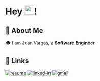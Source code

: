 # Hey <img src="https://media.giphy.com/media/hvRJCLFzcasrR4ia7z/giphy.gif" width="29px" height="29px">!


## 🚀 About Me

🎓 I am Juan Vargas, a **Software Engineer**

## 🔗 Links

[![resume](https://img.shields.io/badge/Resume-4285F4?style=for-the-badge&logo=read-the-docs&logoColor=white)](https://drive.google.com/file/d/1gdPGUCfF5k_vEiy5hesaeY7hH0m-CAjo/view)
[![linked-in](https://img.shields.io/badge/Linked_In-0077B5?style=for-the-badge&logo=LinkedIn&logoColor=white)](https://www.linkedin.com/in/jp-vargasm/)
[![gmail](https://img.shields.io/badge/Gmail-D14836?style=for-the-badge&logo=Gmail&logoColor=white)](mailto:https://github.com/jpvargasdev)
